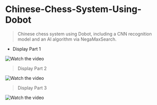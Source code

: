 # Chinese-Chess-System-Using-Dobot

> Chinese chess system using Dobot, including a CNN recognition model and an AI algorithm via NegaMaxSearch.

- Display Part 1

![Watch the video](https://github.com/KevinKeson/Chinese-Chess-System-Using-Dobot/blob/master/Display_1.gif)

> Display Part 2

![Watch the video](https://github.com/KevinKeson/Chinese-Chess-System-Using-Dobot/blob/master/Display_2.gif)

> Display Part 3

![Watch the video](https://github.com/KevinKeson/Chinese-Chess-System-Using-Dobot/blob/master/Display_3.gif)
